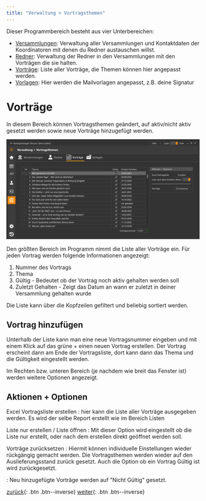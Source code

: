 ```yaml
---
title: "Verwaltung > Vortragsthemen"
---
```


Dieser Programmbereich besteht aus vier Unterbereichen:

* [Versammlungen](VerwaltungVersammlungen.md): Verwaltung aller Versammlungen und Kontaktdaten der Koordinatoren mit denen du Redner austauschen willst.
* [Redner](VerwaltungRedner.md): Verwaltung der Redner in den Versammlungen mit den Vorträgen die sie halten.
* [Vorträge](VerwaltungVortragsthemen.md): Liste aller Vorträge, die Themen können hier angepasst werden.
* [Vorlagen](VerwaltungVorlagen.md): Hier werden die Mailvorlagen angepasst, z.B. deine Signatur

# Vorträge

In diesem Bereich können Vortragsthemen geändert, auf aktiv/nicht aktiv gesetzt werden sowie neue Vorträge hinzugefügt werden.

![Vorträge verwalten](images/VerwaltungVortragsthemen.png)

Den größten Bereich im Programm nimmt die Liste aller Vorträge ein.
Für jeden Vortrag werden folgende Informationen angezeigt:
1. Nummer des Vortrags
2. Thema 
3. Gültig - Bedeutet ob der Vortrag noch aktiv gehalten werden soll
4. Zuletzt Gehalten - Zeigt das Datum an wann er zuletzt in deiner Versammlung gehalten wurde

Die Liste kann über die Kopfzeilen gefiltert und beliebig sortiert werden.

## Vortrag hinzufügen

Unterhalb der Liste kann man eine neue Vortragsnummer eingeben und mit einem Klick auf das grüne + einen neuen Vortrag erstellen.
Der Vortrag erscheint dann am Ende der Vortragsliste, dort kann dann das Thema und die Gültigkeit eingestellt werden.

Im Rechten bzw. unteren Bereich (je nachdem wie breit das Fenster ist) werden weitere Optionen angezeigt.

## Aktionen + Optionen

Excel Vortragsliste erstellen
:	hier kann die Liste aller Vorträge ausgegeben werden. Es wird der selbe Report erstellt wie im Bereich Listen

Liste nur erstellen / Liste öffnen
:	Mit dieser Option wird eingestellt ob die Liste nur erstellt, oder nach dem erstellen direkt geöffnet werden soll.

Vorträge zurücksetzen
:	Hiermit können individuelle Einstellungen wieder rückgängig gemacht werden. 
Die Vortragsthemen werden wieder auf den Auslieferungsstand zurück gesetzt. 
Auch die Option ob ein Vortrag Gültig ist wird zurückgesetzt.

:	Neu hinzugefügte Vorträge werden auf "Nicht Gültig" gesetzt.

[zurück](VerwaltungRedner.md){: .btn .btn--inverse}  [weiter](VerwaltungVorlagen.md){: .btn .btn--inverse}